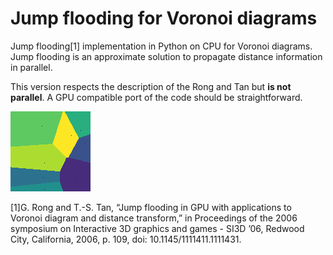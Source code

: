 # Jump flooding for Voronoi diagrams

Jump flooding[1] implementation in Python on CPU for Voronoi diagrams. Jump flooding is an approximate solution to propagate distance information in parallel.

This version respects the description of the Rong and Tan but **is not parallel**. A GPU compatible port of the code should be straightforward.

![Voronoi diagram](voronoi.png)

[1]G. Rong and T.-S. Tan, “Jump flooding in GPU with applications to Voronoi diagram and distance transform,” in Proceedings of the 2006 symposium on Interactive 3D graphics and games  - SI3D ’06, Redwood City, California, 2006, p. 109, doi: 10.1145/1111411.1111431.
